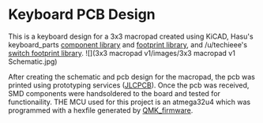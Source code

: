 # Keyboard PCB Design
This is a keyboard design for a 3x3 macropad created using KiCAD, Hasu's keyboard_parts [component library](https://github.com/tmk/kicad_lib_tmk) and [footprint library](https://github.com/tmk/keyboard_parts.pretty), and /u/techieee's [switch footprint library](https://github.com/egladman/keebs.pretty).
![](3x3 macropad v1/images/3x3 macropad v1 Schematic.jpg)



After creating the schematic and pcb design for the macropad, the pcb was printed using prototyping services ([JLCPCB](https://jlcpcb.com/)). Once the pcb was received, SMD components were handsoldered to the board and tested for functionaility. THE MCU used for this project is an atmega32u4 which was programmed with a hexfile generated by [QMK_firmware](https://github.com/qmk/qmk_firmware).
